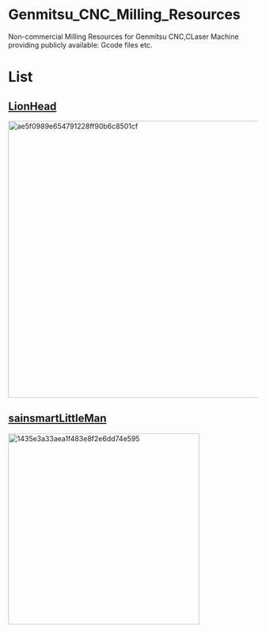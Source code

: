# Genmitsu_CNC_Milling_Resources

Non-commercial Milling Resources for Genmitsu CNC,CLaser Machine providing publicly available: Gcode files etc.

# List

## [LionHead](https://github.com/GenmitsuOfficial/Genmitsu_CNC_Milling_Resources/wiki/LionHead)

<img width="559" alt="ae5f0989e654791228ff90b6c8501cf" src="https://github.com/user-attachments/assets/ba136f8f-cd16-4791-b541-5bd06b13b9cb" />



## [sainsmartLittleMan](https://github.com/GenmitsuOfficial/Genmitsu_CNC_Milling_Resources/wiki/sainsmartLittleMan)

<img width="386" alt="1435e3a33aea1f483e8f2e6dd74e595" src="https://github.com/user-attachments/assets/6a41c62a-aa49-4dd9-8bff-46931f6efe78" />
